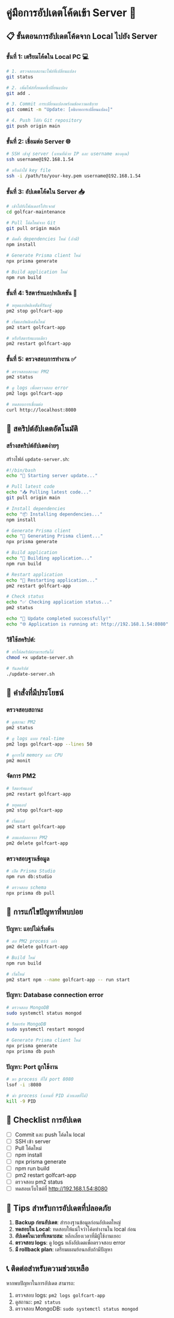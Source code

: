 # คู่มือการอัปเดตโค้ดเข้า Server 🚀

## 📋 ขั้นตอนการอัปเดตโค้ดจาก Local ไปยัง Server

### ขั้นที่ 1: เตรียมโค้ดใน Local PC 💻

```bash
# 1. ตรวจสอบสถานะไฟล์ที่เปลี่ยนแปลง
git status

# 2. เพิ่มไฟล์ทั้งหมดที่เปลี่ยนแปลง
git add .

# 3. Commit การเปลี่ยนแปลงพร้อมข้อความอธิบาย
git commit -m "Update: [อธิบายการเปลี่ยนแปลง]"

# 4. Push ไปยัง Git repository
git push origin main
```

### ขั้นที่ 2: เชื่อมต่อ Server 🌐

```bash
# SSH เข้าสู่ server (แทนที่ด้วย IP และ username ของคุณ)
ssh username@192.168.1.54

# หรือถ้าใช้ key file
ssh -i /path/to/your-key.pem username@192.168.1.54
```

### ขั้นที่ 3: อัปเดตโค้ดใน Server 📥

```bash
# เข้าไปยังโฟลเดอร์โปรเจกต์
cd golfcar-maintenance

# Pull โค้ดใหม่จาก Git
git pull origin main

# ติดตั้ง dependencies ใหม่ (ถ้ามี)
npm install

# Generate Prisma client ใหม่
npx prisma generate

# Build application ใหม่
npm run build
```

### ขั้นที่ 4: รีสตาร์ทแอปพลิเคชัน 🔄

```bash
# หยุดแอปพลิเคชันที่รันอยู่
pm2 stop golfcart-app

# เริ่มแอปพลิเคชันใหม่
pm2 start golfcart-app

# หรือรีสตาร์ทแบบเดียว
pm2 restart golfcart-app
```

### ขั้นที่ 5: ตรวจสอบการทำงาน ✅

```bash
# ตรวจสอบสถานะ PM2
pm2 status

# ดู logs เพื่อตรวจสอบ error
pm2 logs golfcart-app

# ทดสอบการเชื่อมต่อ
curl http://localhost:8080
```

## 🚀 สคริปต์อัปเดตอัตโนมัติ

### สร้างสคริปต์อัปเดตง่ายๆ

สร้างไฟล์ `update-server.sh`:

```bash
#!/bin/bash
echo "🚀 Starting server update..."

# Pull latest code
echo "📥 Pulling latest code..."
git pull origin main

# Install dependencies
echo "📦 Installing dependencies..."
npm install

# Generate Prisma client
echo "🔧 Generating Prisma client..."
npx prisma generate

# Build application
echo "🔨 Building application..."
npm run build

# Restart application
echo "🔄 Restarting application..."
pm2 restart golfcart-app

# Check status
echo "✅ Checking application status..."
pm2 status

echo "🎉 Update completed successfully!"
echo "🌐 Application is running at: http://192.168.1.54:8080"
```

### วิธีใช้สคริปต์:

```bash
# ทำให้สคริปต์สามารถรันได้
chmod +x update-server.sh

# รันสคริปต์
./update-server.sh
```

## 🔧 คำสั่งที่มีประโยชน์

### ตรวจสอบสถานะ
```bash
# ดูสถานะ PM2
pm2 status

# ดู logs แบบ real-time
pm2 logs golfcart-app --lines 50

# ดูการใช้ memory และ CPU
pm2 monit
```

### จัดการ PM2
```bash
# รีสตาร์ทแอป
pm2 restart golfcart-app

# หยุดแอป
pm2 stop golfcart-app

# เริ่มแอป
pm2 start golfcart-app

# ลบแอปออกจาก PM2
pm2 delete golfcart-app
```

### ตรวจสอบฐานข้อมูล
```bash
# เปิด Prisma Studio
npm run db:studio

# ตรวจสอบ schema
npx prisma db pull
```

## 🚨 การแก้ไขปัญหาที่พบบ่อย

### ปัญหา: แอปไม่เริ่มต้น
```bash
# ลบ PM2 process เก่า
pm2 delete golfcart-app

# Build ใหม่
npm run build

# เริ่มใหม่
pm2 start npm --name golfcart-app -- run start
```

### ปัญหา: Database connection error
```bash
# ตรวจสอบ MongoDB
sudo systemctl status mongod

# รีสตาร์ท MongoDB
sudo systemctl restart mongod

# Generate Prisma client ใหม่
npx prisma generate
npx prisma db push
```

### ปัญหา: Port ถูกใช้งาน
```bash
# หา process ที่ใช้ port 8080
lsof -i :8080

# ฆ่า process (แทนที่ PID ด้วยเลขที่ได้)
kill -9 PID
```

## 📝 Checklist การอัปเดต

- [ ] Commit และ push โค้ดใน local
- [ ] SSH เข้า server
- [ ] Pull โค้ดใหม่
- [ ] npm install
- [ ] npx prisma generate
- [ ] npm run build
- [ ] pm2 restart golfcart-app
- [ ] ตรวจสอบ pm2 status
- [ ] ทดสอบเว็บไซต์ที่ http://192.168.1.54:8080

## 🎯 Tips สำหรับการอัปเดตที่ปลอดภัย

1. **Backup ก่อนอัปเดต**: สำรองฐานข้อมูลก่อนอัปเดตใหญ่
2. **ทดสอบใน Local**: ทดสอบให้แน่ใจว่าโค้ดทำงานใน local ก่อน
3. **อัปเดตในเวลาที่เหมาะสม**: หลีกเลี่ยงเวลาที่มีผู้ใช้งานเยอะ
4. **ตรวจสอบ logs**: ดู logs หลังอัปเดตเพื่อตรวจสอบ error
5. **มี rollback plan**: เตรียมแผนย้อนกลับถ้ามีปัญหา

## 📞 ติดต่อสำหรับความช่วยเหลือ

หากพบปัญหาในการอัปเดต สามารถ:
1. ตรวจสอบ logs: `pm2 logs golfcart-app`
2. ดูสถานะ: `pm2 status`
3. ตรวจสอบ MongoDB: `sudo systemctl status mongod`